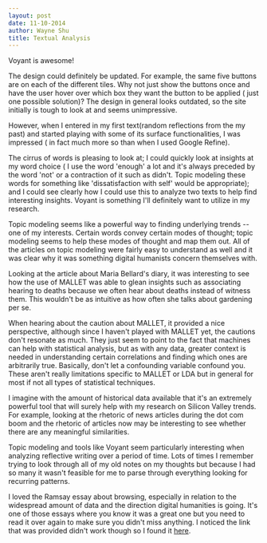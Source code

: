 ```yaml
---
layout: post
date: 11-10-2014
author: Wayne Shu
title: Textual Analysis
---
```


Voyant is awesome!

The design could definitely be updated. For example, the same five buttons are on each of the different tiles. Why not just show the buttons once and have the user hover over which box they want the button to be applied ( just one possible solution)? The design in general looks outdated, so the site initially is tough to look at and seems unimpressive.  

However, when I entered in my first text(random reflections from the my past) and started playing with some of its surface functionalities,  I was impressed ( in fact much more so than when I used Google Refine). 

The cirrus of words is pleasing to look at; I could quickly look at insights at my word choice ( I use the word 'enough' a lot and it's always preceded by the word 'not' or a contraction of it  such as didn't. Topic modeling these words for something like 'dissatisfaction with self' would be appropriate); and I could see clearly how I could use this to analyze two texts to help find interesting insights. Voyant is something I'll definitely want to utilize in my research. 

Topic modeling seems like a powerful way to finding underlying trends --one of my interests. Certain words convey certain modes of thought; topic modeling seems to help these modes of thought and map them out. All of the articles on topic modeling were fairly easy to understand as well and it was clear why it was something digital humanists concern themselves with. 

Looking at the article about Maria Bellard's diary, it was interesting to see how the use of MALLET was able to glean insights such as associating hearing to deaths because we often hear about deaths instead of witness them. This wouldn't be as intuitive as how often she talks about gardening per se. 

When hearing about the caution about MALLET, it provided a nice perspective, although since I haven't played with MALLET yet, the cautions don't resonate as much. They just seem to point to the fact that machines can help with statistical analysis, but as with any data, greater context is needed in understanding certain correlations and finding which ones are arbitrarily true. Basically, don't let a confounding variable confound you. These aren't really limitations specific to MALLET or LDA but in general for most if not all types of statistical techniques. 

I imagine with the amount of historical data available that it's an extremely powerful tool that will surely help with my research on Silicon Valley trends. For example, looking at the rhetoric of news articles during the dot com boom and the rhetoric of articles now may be interesting to see whether there are any meaningful similarities. 

Topic modeling and tools like Voyant seem particularly interesting when analyzing reflective writing over a period of time. Lots of times I remember trying to look through all of my old notes on my thoughts but because I had so many it wasn't feasible for me to parse through everything looking for recurring patterns. 

I loved the Ramsay essay about browsing, especially in relation to the widespread amount of data and the direction digital humanities is going. It's one of those essays where you know it was a great one but you need to read it over again to make sure you didn't miss anything. 
I noticed the link that was provided didn't work though so I found it [here](https://www.scribd.com/doc/215393184/Ramsay-Hermeneutics-of-Screwing-Around).

